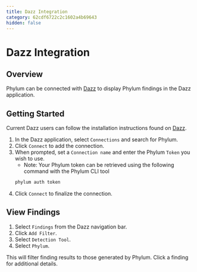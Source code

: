```yaml
---
title: Dazz Integration
category: 62cdf6722c2c1602a4b69643
hidden: false
---
```

# Dazz Integration

## Overview
Phylum can be connected with [Dazz](https://www.dazz.io/) to display Phylum findings in the Dazz application.

## Getting Started
Current Dazz users can follow the installation instructions found on [Dazz](https://app.dazz.io/docs/en/phylum.html).

1. In the Dazz application, select `Connections` and search for Phylum.
2. Click `Connect` to add the connection.
3. When prompted, set a `Connection name` and enter the Phylum `Token` you wish to use.
    - Note: Your Phylum token can be retrieved using the following command with the Phylum CLI tool
     ```sh
     phylum auth token
     ```
4. Click `Connect` to finalize the connection.

## View Findings
1. Select `Findings` from the Dazz navigation bar.
2. Click `Add Filter`.
3. Select `Detection Tool`.
4. Select `Phylum`.

This will filter finding results to those generated by Phylum. Click a finding for additional details.
